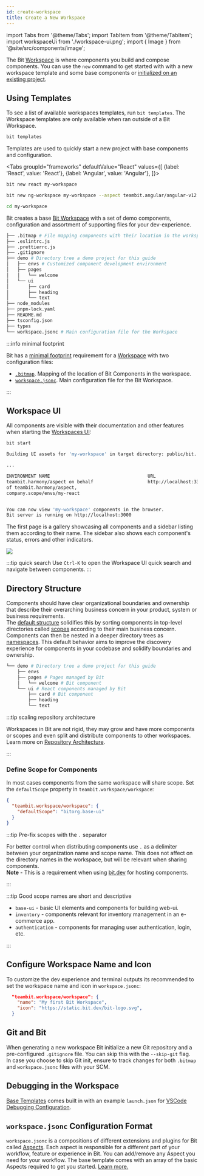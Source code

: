 ```yaml
---
id: create-workspace
title: Create a New Workspace
---
```


import Tabs from '@theme/Tabs';
import TabItem from '@theme/TabItem';
import workspaceUi from './workspace-ui.png';
import { Image } from '@site/src/components/image';

The Bit [Workspace](/workspace/overview) is where components you build and compose components. You can use the `new` command to get started with with a new workspace template and some base components or [initialized on an existing project](/getting-started/start-from-existing-project/init-workspace-on-existing-project/general-purpose).

## Using Templates

To see a list of available workspaces templates, run `bit templates`. The Workspace templates are only available when ran outside of a Bit Workspace.

```bash
bit templates
```

Templates are used to quickly start a new project with base components and configuration. <!-- You can use one of these common templates, or find additional templates on the [bit.dev community](https://bit.dev/templates). -->

<Tabs
groupId="frameworks"
defaultValue="React"
values={[
{label: 'React', value: 'React'},
{label: 'Angular', value: 'Angular'},
]}>
<TabItem value="React">

```bash
bit new react my-workspace
```

  </TabItem>
  <TabItem value="Angular">

```bash
bit new ng-workspace my-workspace --aspect teambit.angular/angular-v12
```

  </TabItem>
</Tabs>

```bash
cd my-workspace
```

Bit creates a base [Bit Workspace](/workspace/overview) with a set of demo components, configuration and assortment of supporting files for your dev-experience.

```bash title="Demo Bit workspace"
├── .bitmap # File mapping components with their location in the workspace
├── .eslintrc.js
├── .prettierrc.js
├── .gitignore
├── demo # Directory tree a demo project for this guide
│   ├── envs # Customized component development environment
│   ├── pages
│   │   └── welcome
│   └── ui
│       ├── card
│       ├── heading
│       └── text
├── node_modules
├── pnpm-lock.yaml
├── README.md
├── tsconfig.json
├── types
└── workspace.jsonc # Main configuration file for the Workspace
```

:::info minimal footprint

Bit has a [minimal footprint](/workspace/initializing-workspaces#created-files) requirement for a [Workspace](/workspace/overview) with two configuration files:

- [`.bitmap`](/workspace/bitmap). Mapping of the location of Bit Components in the workspace.
- [`workspace.jsonc`](/workspace/workspace-json). Main configuration file for the Bit Workspace.

:::

## Workspace UI

All components are visible with their documentation and other features when starting the [Workspaces UI](/workspace/workspace-ui):

```bash title="Start workspace UI"
bit start
```

```bash title="Starting Bit's workspace UI"
Building UI assets for 'my-workspace' in target directory: public/bit. The first time we build the UI it may take a few minutes.

...

ENVIRONMENT NAME                                    URL                                                 STATUS
teambit.harmony/aspect on behalf                    http://localhost:3300                               RUNNING
of teambit.harmony/aspect, 
company.scope/envs/my-react


You can now view 'my-workspace' components in the browser.
Bit server is running on http://localhost:3000
```

The first page is a gallery showcasing all components and a sidebar listing them according to their name. The sidebar also shows each component's status, errors and other indicators.

<Image src={workspaceUi} />

:::tip quick search
Use `Ctrl-K` to open the Workspace UI quick search and navigate between components.
:::

## Directory Structure

Components should have clear organizational boundaries and ownership that describe their overarching business concern in your product, system or business requirements.  
The [default structure](/workspace/directory-structure) solidifies this by sorting components in top-level directories called [scopes](/scope/overview) according to their main business concern. Components can then be nested in a deeper directory trees as [namespaces](/components/namespaces). This default behavior aims to improve the discovery experience for components in your codebase and solidify boundaries and ownership.

```bash
└── demo # Directory tree a demo project for this guide
    ├── envs
    ├── pages # Pages managed by Bit
    │   └── welcome # Bit component
    └── ui # React components managed by Bit
        ├── card # Bit component
        ├── heading
        └── text
```

:::tip scaling repository architecture

Workspaces in Bit are not rigid, they may grow and have more components or scopes and even split and distribute components to other workspaces. Learn more on [Repository Architecture](/understanding-bit/repository-architecture/overview).

:::

### Define Scope for Components

In most cases components from the same workspace will share scope. Set the `defaultScope` property in `teambit.workspace/workspace`:

```json title="workspace.jsonc"
{
  "teambit.workspace/workspace": {
    "defaultScope": "bitorg.base-ui"
  }
}
```

:::tip Pre-fix scopes with the `.` separator

For better control when distributing components use `.` as a delimiter between your organization name and scope name. This does not affect on the directory names in the workspace, but will be relevant when sharing components.  
**Note** - This is a requirement when using [bit.dev](https://bit.dev/) for hosting components.

:::

:::tip Good scope names are short and descriptive

- `base-ui` - basic UI elements and components for building web-ui.
- `inventory` - components relevant for inventory management in an e-commerce app.
- `authentication` - components for managing user authentication, login, etc.

:::

## Configure Workspace Name and Icon

To customize the dev experience and terminal outputs its recommended to set the workspace name and icon in `workspace.jsonc`:

```json
  "teambit.workspace/workspace": {
    "name": "My first Bit Workspace",
    "icon": "https://static.bit.dev/bit-logo.svg",
  }
```

## Git and Bit

When generating a new workspace Bit initialize a new Git repository and a pre-configured `.gitignore` file. You can skip this with the `--skip-git` flag.  
In case you choose to skip Git init, ensure to track changes for both `.bitmap` and `workspace.jsonc` files with your SCM.

## Debugging in the Workspace

[Base Templates](/generator/workspace-template) comes built in with an example `launch.json` for [VSCode Debugging Configuration](https://code.visualstudio.com/docs/editor/debugging). <!-- To learn more on IDE debugger configuration head here. -->

<!--TODO Webstorm to be added here.
 -->

## `workspace.jsonc` Configuration Format

`workspace.jsonc` is a compositions of different extensions and plugins for Bit called [Aspects](/aspect/overview). Each aspect is responsible for a different part of your workflow, feature or experience in Bit. You can add/remove any Aspect you need for your workflow. The base template comes with an array of the basic Aspects required to get you started. [Learn more.](.workspace/workspace-json)
